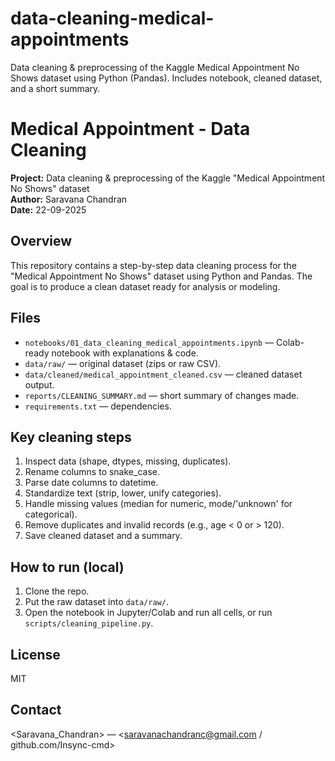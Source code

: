 # data-cleaning-medical-appointments
Data cleaning &amp; preprocessing of the Kaggle Medical Appointment No Shows dataset using Python (Pandas). Includes notebook, cleaned dataset, and a short summary.


# Medical Appointment - Data Cleaning

**Project:** Data cleaning & preprocessing of the Kaggle "Medical Appointment No Shows" dataset  
**Author:** Saravana Chandran  
**Date:** 22-09-2025

## Overview
This repository contains a step-by-step data cleaning process for the "Medical Appointment No Shows" dataset using Python and Pandas. The goal is to produce a clean dataset ready for analysis or modeling.

## Files
- `notebooks/01_data_cleaning_medical_appointments.ipynb` — Colab-ready notebook with explanations & code.
- `data/raw/` — original dataset (zips or raw CSV).
- `data/cleaned/medical_appointment_cleaned.csv` — cleaned dataset output.
- `reports/CLEANING_SUMMARY.md` — short summary of changes made.
- `requirements.txt` — dependencies.

## Key cleaning steps
1. Inspect data (shape, dtypes, missing, duplicates).
2. Rename columns to snake_case.
3. Parse date columns to datetime.
4. Standardize text (strip, lower, unify categories).
5. Handle missing values (median for numeric, mode/'unknown' for categorical).
6. Remove duplicates and invalid records (e.g., age < 0 or > 120).
7. Save cleaned dataset and a summary.

## How to run (local)
1. Clone the repo.
2. Put the raw dataset into `data/raw/`.
3. Open the notebook in Jupyter/Colab and run all cells, or run `scripts/cleaning_pipeline.py`.

## License
MIT

## Contact
<Saravana_Chandran> — <saravanachandranc@gmail.com / github.com/Insync-cmd>
